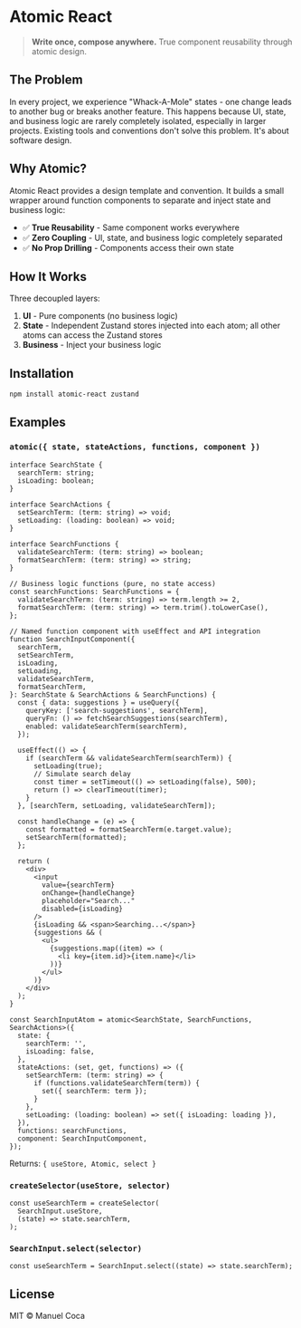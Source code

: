 # Atomic React

> **Write once, compose anywhere.** True component reusability through atomic design.

## The Problem

In every project, we experience "Whack-A-Mole" states - one change leads to another bug or breaks another feature. This happens because UI, state, and business logic are rarely completely isolated, especially in larger projects. Existing tools and conventions don't solve this problem. It's about software design.

## Why Atomic?

Atomic React provides a design template and convention. It builds a small wrapper around function components to separate and inject state and business logic:

- ✅ **True Reusability** - Same component works everywhere
- ✅ **Zero Coupling** - UI, state, and business logic completely separated
- ✅ **No Prop Drilling** - Components access their own state

## How It Works

Three decoupled layers:

1. **UI** - Pure components (no business logic)
2. **State** - Independent Zustand stores injected into each atom; all other atoms can access the Zustand stores
3. **Business** - Inject your business logic

## Installation

```bash
npm install atomic-react zustand
```

## Examples

### `atomic({ state, stateActions, functions, component })`

```tsx
interface SearchState {
  searchTerm: string;
  isLoading: boolean;
}

interface SearchActions {
  setSearchTerm: (term: string) => void;
  setLoading: (loading: boolean) => void;
}

interface SearchFunctions {
  validateSearchTerm: (term: string) => boolean;
  formatSearchTerm: (term: string) => string;
}

// Business logic functions (pure, no state access)
const searchFunctions: SearchFunctions = {
  validateSearchTerm: (term: string) => term.length >= 2,
  formatSearchTerm: (term: string) => term.trim().toLowerCase(),
};

// Named function component with useEffect and API integration
function SearchInputComponent({
  searchTerm,
  setSearchTerm,
  isLoading,
  setLoading,
  validateSearchTerm,
  formatSearchTerm,
}: SearchState & SearchActions & SearchFunctions) {
  const { data: suggestions } = useQuery({
    queryKey: ['search-suggestions', searchTerm],
    queryFn: () => fetchSearchSuggestions(searchTerm),
    enabled: validateSearchTerm(searchTerm),
  });

  useEffect(() => {
    if (searchTerm && validateSearchTerm(searchTerm)) {
      setLoading(true);
      // Simulate search delay
      const timer = setTimeout(() => setLoading(false), 500);
      return () => clearTimeout(timer);
    }
  }, [searchTerm, setLoading, validateSearchTerm]);

  const handleChange = (e) => {
    const formatted = formatSearchTerm(e.target.value);
    setSearchTerm(formatted);
  };

  return (
    <div>
      <input
        value={searchTerm}
        onChange={handleChange}
        placeholder="Search..."
        disabled={isLoading}
      />
      {isLoading && <span>Searching...</span>}
      {suggestions && (
        <ul>
          {suggestions.map((item) => (
            <li key={item.id}>{item.name}</li>
          ))}
        </ul>
      )}
    </div>
  );
}

const SearchInputAtom = atomic<SearchState, SearchFunctions, SearchActions>({
  state: {
    searchTerm: '',
    isLoading: false,
  },
  stateActions: (set, get, functions) => ({
    setSearchTerm: (term: string) => {
      if (functions.validateSearchTerm(term)) {
        set({ searchTerm: term });
      }
    },
    setLoading: (loading: boolean) => set({ isLoading: loading }),
  }),
  functions: searchFunctions,
  component: SearchInputComponent,
});
```

Returns: `{ useStore, Atomic, select }`

### `createSelector(useStore, selector)`

```tsx
const useSearchTerm = createSelector(
  SearchInput.useStore,
  (state) => state.searchTerm,
);
```

### `SearchInput.select(selector)`

```tsx
const useSearchTerm = SearchInput.select((state) => state.searchTerm);
```

## License

MIT © Manuel Coca
